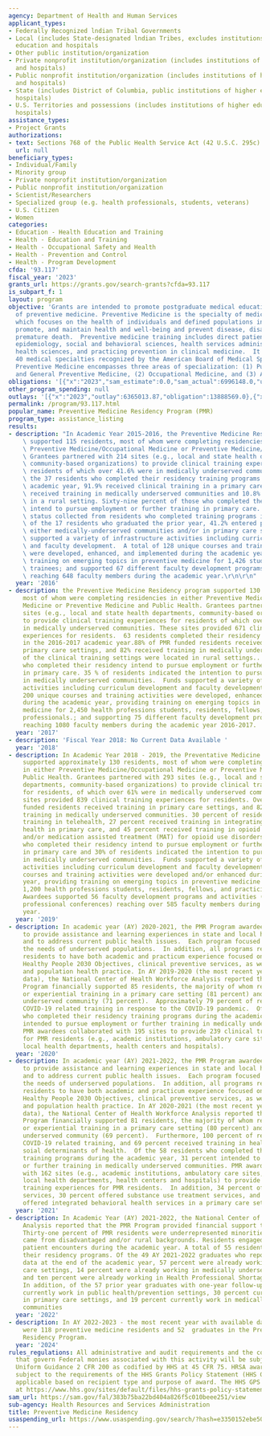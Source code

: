```yaml
---
agency: Department of Health and Human Services
applicant_types:
- Federally Recognized lndian Tribal Governments
- Local (includes State-designated lndian Tribes, excludes institutions of higher
  education and hospitals
- Other public institution/organization
- Private nonprofit institution/organization (includes institutions of higher education
  and hospitals)
- Public nonprofit institution/organization (includes institutions of higher education
  and hospitals)
- State (includes District of Columbia, public institutions of higher education and
  hospitals)
- U.S. Territories and possessions (includes institutions of higher education and
  hospitals)
assistance_types:
- Project Grants
authorizations:
- text: Sections 768 of the Public Health Service Act (42 U.S.C. 295c).
  url: null
beneficiary_types:
- Individual/Family
- Minority group
- Private nonprofit institution/organization
- Public nonprofit institution/organization
- Scientist/Researchers
- Specialized group (e.g. health professionals, students, veterans)
- U.S. Citizen
- Women
categories:
- Education - Health Education and Training
- Health - Education and Training
- Health - Occupational Safety and Health
- Health - Prevention and Control
- Health - Program Development
cfda: '93.117'
fiscal_year: '2023'
grants_url: https://grants.gov/search-grants?cfda=93.117
is_subpart_f: 1
layout: program
objective: 'Grants are intended to promote postgraduate medical education in the specialty
  of preventive medicine. Preventive Medicine is the specialty of medical practice
  which focuses on the health of individuals and defined populations in order to protect,
  promote, and maintain health and well-being and prevent disease, disability and
  premature death.  Preventive medicine training includes direct patient care, biostatistics,
  epidemiology, social and behavioral sciences, health services administration, environmental
  health sciences, and practicing prevention in clinical medicine.  It is one of the
  40 medical specialties recognized by the American Board of Medical Specialties.
  Preventive Medicine encompasses three areas of specialization: (1) Public Health
  and General Preventive Medicine, (2) Occupational Medicine, and (3) Aerospace Medicine.'
obligations: '[{"x":"2023","sam_estimate":0.0,"sam_actual":6996148.0,"usa_spending_actual":6996148.0},{"x":"2024","sam_estimate":0.0,"sam_actual":6892421.0,"usa_spending_actual":6786371.39},{"x":"2025","sam_estimate":0.0,"sam_actual":6983216.0,"usa_spending_actual":0.0}]'
other_program_spending: null
outlays: '[{"x":"2023","outlay":6365013.87,"obligation":13888569.0},{"x":"2024","outlay":0.0,"obligation":0.0},{"x":"2025","outlay":0.0,"obligation":0.0}]'
permalink: /program/93.117.html
popular_name: Preventive Medicine Residency Program (PMR)
program_type: assistance_listing
results:
- description: "In Academic Year 2015-2016, the Preventive Medicine Residency program\
    \ supported 115 residents, most of whom were completing residencies in either\
    \ Preventive Medicine/Occupational Medicine or Preventive Medicine/Public Health.\
    \ Grantees partnered with 214 sites (e.g., local and state health departments,\
    \ community-based organizations) to provide clinical training experiences for\
    \ residents of which over 41.6% were in medically underserved communities. Of\
    \ the 37 residents who completed their residency training programs in the past\
    \ academic year, 91.9% received clinical training in a primary care setting, 70.3%\
    \ received training in medically underserved communities and 10.8% received training\
    \ in a rural setting. Sixty-nine percent of those who completed their residency\
    \ intend to pursue employment or further training in primary care. Follow-up employment\
    \ status collected from residents who completed training programs in AY 2014-15,\
    \ of the 17 residents who graduated the prior year, 41.2% entered practice in\
    \ either medically-underserved communities and/or in primary care settings.  Funds\
    \ supported a variety of infrastructure activities including curriculum development\
    \ and faculty development.  A total of 128 unique courses and training activities\
    \ were developed, enhanced, and implemented during the academic year, providing\
    \ training on emerging topics in preventive medicine for 1,426 students and advanced\
    \ trainees; and supported 67 different faculty development programs and activities\
    \ reaching 648 faculty members during the academic year.\r\n\r\n"
  year: '2016'
- description: the Preventive Medicine Residency program supported 130 residents,
    most of whom were completing residencies in either Preventive Medicine/Occupational
    Medicine or Preventive Medicine and Public Health. Grantees partnered with 232
    sites (e.g., local and state health departments, community-based organizations)
    to provide clinical training experiences for residents of which over 44.4% were
    in medically underserved communities. These sites provided 671 clinical training
    experiences for residents.  63 residents completed their residency training programs
    in the 2016-2017 academic year.88% of PMR funded residents received training in
    primary care settings, and 82% received training in medically underserved communities.  2.2%
    of the clinical training settings were located in rural settings.. 32% of those
    who completed their residency intend to pursue employment or further training
    in primary care. 35 % of residents indicated the intention to pursue employment
    in medically underserved communities.  Funds supported a variety of infrastructure
    activities including curriculum development and faculty development. A total of
    200 unique courses and training activities were developed, enhanced, and implemented
    during the academic year, providing training on emerging topics in preventive
    medicine for 2,450 health professions students, residents, fellows, and practicing
    professionals.; and supporting 75 different faculty development programs and activities
    reaching 1080 faculty members during the academic year 2016-2017.
  year: '2017'
- description: 'Fiscal Year 2018: No Current Data Available '
  year: '2018'
- description: In Academic Year 2018 - 2019, the Preventative Medicine Residency program
    supported approximately 130 residents, most of whom were completing residencies
    in either Preventive Medicine/Occupational Medicine or Preventive Medicine and
    Public Health. Grantees partnered with 293 sites (e.g., local and state health
    departments, community-based organizations) to provide clinical training experiences
    for residents, of which over 61% were in medically underserved communities. These
    sites provided 839 clinical training experiences for residents. Over 80% of PMR
    funded residents received training in primary care settings, and 82% received
    training in medically underserved communities. 30 percent of residents received
    training in telehealth, 27 percent received training in integrating behavioral
    health in primary care, and 45 percent received training in opioid use treatment
    and/or medication assisted treatment (MAT) for opioid use disorders. 32% those
    who completed their residency intend to pursue employment or further training
    in primary care and 30% of residents indicated the intention to pursue employment
    in medically underserved communities.  Funds supported a variety of infrastructure
    activities including curriculum development and faculty development. Over 190
    courses and training activities were developed and/or enhanced during the academic
    year, providing training on emerging topics in preventive medicine for more than
    1,200 health professions students, residents, fellows, and practicing professionals;
    Awardees supported 56 faculty development programs and activities (e.g., workshops,
    professional conferences) reaching over 585 faculty members during the academic
    year.
  year: '2019'
- description: In academic year (AY) 2020-2021, the PMR Program awardees continued
    to provide assistance and learning experiences in state and local health departments
    and to address current public health issues.  Each program focused on meeting
    the needs of underserved populations.  In addition, all programs required their
    residents to have both academic and practicum experience focused on the proposed
    Healthy People 2030 Objectives, clinical preventive services, as well as clinical
    and population health practice. In AY 2019-2020 (the most recent year with available
    data), the National Center of Health Workforce Analysis reported that the PMR
    Program financially supported 85 residents, the majority of whom received clinical
    or experiential training in a primary care setting (81 percent) and/or a medically
    underserved community (71 percent).  Approximately 79 percent of residents received
    COVID-19 related training in response to the COVID-19 pandemic.  Of the 57 residents
    who completed their residency training programs during the academic year, 33 percent
    intended to pursue employment or further training in medically underserved communities.
    PMR awardees collaborated with 195 sites to provide 239 clinical training experiences
    for PMR residents (e.g., academic institutions, ambulatory care sites, state and
    local health departments, health centers and hospitals).
  year: '2020'
- description: In academic year (AY) 2021-2022, the PMR Program awardees continued
    to provide assistance and learning experiences in state and local health departments
    and to address current public health issues.  Each program focused on meeting
    the needs of underserved populations.  In addition, all programs required their
    residents to have both academic and practicum experience focused on the proposed
    Healthy People 2030 Objectives, clinical preventive services, as well as clinical
    and population health practice. In AY 2020-2021 (the most recent year with available
    data), the National Center of Health Workforce Analysis reported that the PMR
    Program financially supported 81 residents, the majority of whom received clinical
    or experiential training in a primary care setting (80 percent) and/or a medically
    underserved community (69 percent).  Furthermore, 100 percent of residents received
    COVID-19 related training, and 69 percent received training in health equity/the
    soial determinants of health.  Of the 58 residents who completed their residency
    training programs during the academic year, 31 percent intended to pursue employment
    or further training in medically underserved communities. PMR awardees collaborated
    with 162 sites (e.g., academic institutions, ambulatory care sites, state and
    local health departments, health centers and hospitals) to provide 492 clinical
    training experiences for PMR residents.  In addition, 34 percent offered telehealth
    services, 30 percent offered substance use treatment services, and 28 percent
    offered integrated behavioral health services in a primary care setting.
  year: '2021'
- description: In Academic Year (AY) 2021-2022, the National Center of Health Workforce
    Analysis reported that the PMR Program provided financial support to 118 residents.
    Thirty-one percent of PMR residents were underrepresented minorities, and 28 percent
    came from disadvantaged and/or rural backgrounds. Residents engaged in 72,133
    patient encounters during the academic year. A total of 55 residents completed
    their residency programs. Of the 49 AY 2021-2022 graduates who reported employment
    data at the end of the academic year, 57 percent were already working in primary
    care settings, 14 percent were already working in medically underserved communities,
    and ten percent were already working in Health Professional Shortage Areas (HPSAs).
    In addition, of the 57 prior year graduates with one-year follow-up data, 35 percent
    currently work in public health/prevention settings, 30 percent currently work
    in primary care settings, and 19 percent currently work in medically underserved
    communities
  year: '2022'
- description: In AY 2022-2023 - the most recent year with available data), there
    were 118 preventive medicine residents and 52  graduates in the Preventive Medicine
    Residency Program.
  year: '2024'
rules_regulations: All administrative and audit requirements and the cost principles
  that govern Federal monies associated with this activity will be subject to the
  Uniform Guidance 2 CFR 200 as codified by HHS at 45 CFR 75. HRSA awards are also
  subject to the requirements of the HHS Grants Policy Statement (HHS GPS) that are
  applicable based on recipient type and purpose of award. The HHS GPS is available
  at https://www.hhs.gov/sites/default/files/hhs-grants-policy-statement-october-2024.pdf.
sam_url: https://sam.gov/fal/383b75ba22bd404a826f5c010beee251/view
sub-agency: Health Resources and Services Administration
title: Preventive Medicine Residency
usaspending_url: https://www.usaspending.gov/search/?hash=e3350152ebe507624c567a34ad957fa3
---
```

